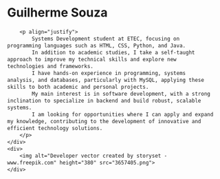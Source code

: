 <div style="display: flex; align-items: flex-start; justify-content: space-between;">
    <div style="flex: 1; padding-right: 20px;">
        <h1><span>Guilherme Souza</span></h1>

        <p align="justify">
            Systems Development student at ETEC, focusing on programming languages such as HTML, CSS, Python, and Java.
            In addition to academic studies, I take a self-taught approach to improve my technical skills and explore new technologies and frameworks.
            I have hands-on experience in programming, systems analysis, and databases, particularly with MySQL, applying these skills to both academic and personal projects.
            My main interest is in software development, with a strong inclination to specialize in backend and build robust, scalable systems.
            I am looking for opportunities where I can apply and expand my knowledge, contributing to the development of innovative and efficient technology solutions.
        </p>
    </div>
    <div>
        <img alt="Developer vector created by storyset - www.freepik.com" height="380" src="3657405.png">
    </div>
</div>